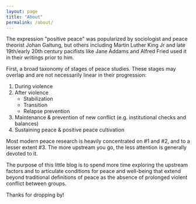 ```yaml
---
layout: page
title: "About"
permalink: /about/
---
```


The expression "positive peace" was popularized by sociologist and peace theorist Johan Galtung, but others including Martin Luther King Jr and late 19th/early 20th century pacifists like Jane Addams and Alfred Fried used it in their writings prior to him.

First, a broad taxonomy of stages of peace studies. These stages may overlap and are not necessarily  linear in their progression:
1. During violence
2. After violence
    - Stabilization
    - Transition
    - Relapse prevention
3. Maintenance & prevention of new conflict (e.g. institutional checks and balances)
4. Sustaining peace & positive peace cultivation

Most modern peace research is heavily concentrated on #1 and #2, and to a lesser extent #3. The more upstream you go, the less attention is generally devoted to it. 

The purpose of this little blog is to spend more time exploring the upstream factors and to articulate conditions for peace and well-being that extend beyond traditional definitions of peace as the absence of prolonged violent conflict between groups.

Thanks for dropping by!







